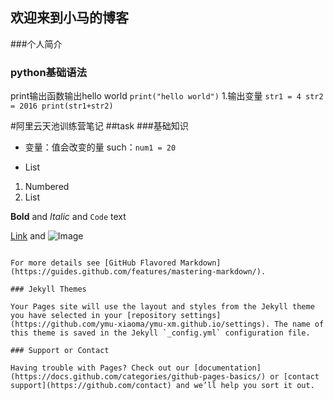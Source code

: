 ## 欢迎来到小马的博客

###个人简介


### python基础语法
print输出函数输出hello world
`print("hello world")`
1.输出变量
 `str1 = 4
  str2 = 2016
  print(str1+str2)`

#阿里云天池训练营笔记
##task
###基础知识

- 变量：值会改变的量
such：`num1 = 20`

- List

1. Numbered
2. List

**Bold** and _Italic_ and `Code` text

[Link](url) and ![Image](src)
```

For more details see [GitHub Flavored Markdown](https://guides.github.com/features/mastering-markdown/).

### Jekyll Themes

Your Pages site will use the layout and styles from the Jekyll theme you have selected in your [repository settings](https://github.com/ymu-xiaoma/ymu-xm.github.io/settings). The name of this theme is saved in the Jekyll `_config.yml` configuration file.

### Support or Contact

Having trouble with Pages? Check out our [documentation](https://docs.github.com/categories/github-pages-basics/) or [contact support](https://github.com/contact) and we’ll help you sort it out.
